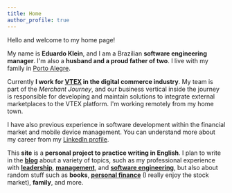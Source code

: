 ```yaml
---
title: Home
author_profile: true
---
```


Hello and welcome to my home page!

My name is **Eduardo Klein**, and I am a Brazilian **software engineering manager**. I'm also a **husband and a proud father of two**. I live with my family in [Porto Alegre](https://en.wikipedia.org/wiki/Porto_Alegre).

Currently **I work for [VTEX](https://vtex.com/) in the digital commerce industry**. My team is part of the *Merchant Journey*, and our business vertical inside the journey is responsible for developing and maintain solutions to integrate external marketplaces to the VTEX platform. I'm working remotely from my home town. 

I have also previous experience in software development within the financial market and mobile device management. You can understand more about my career from my [LinkedIn profile](https://www.linkedin.com/in/eduardopklein).

This **site** is a **personal project to practice writing in English**. I plan to write in the **[blog](/blog)** about a variety of topics, such as my professional experience with **[leadership](/leadership)**, **[management](/mgmt)**, and **[software engineering](/mgmt/swe)**, but also about random stuff such as **books**, **[personal finance](/categories#personal-finance)** (I really enjoy the stock market), **family**, and more.